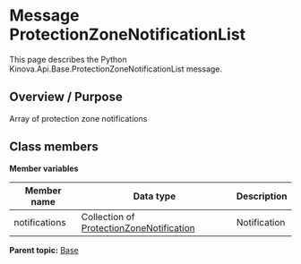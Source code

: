 # Message ProtectionZoneNotificationList

This page describes the Python Kinova.Api.Base.ProtectionZoneNotificationList message.

## Overview / Purpose

Array of protection zone notifications

## Class members

 **Member variables** 

|Member name|Data type|Description|
|-----------|---------|-----------|
|notifications|Collection of [ProtectionZoneNotification](msg_Base_ProtectionZoneNotification.md#)|Notification|

**Parent topic:** [Base](../references/summary_Base.md)

